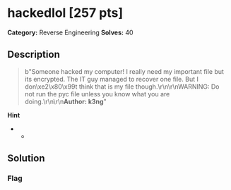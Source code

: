 # hackedlol [257 pts]

**Category:** Reverse Engineering
**Solves:** 40

## Description
>b"Someone hacked my computer! I really need my important file but its encrypted. The IT guy managed to recover one file. But I don\xe2\x80\x99t think that is my file though.\r\n\r\nWARNING: Do not run the pyc file unless you know what you are doing.\r\n\r\n**Author: k3ng**"

**Hint**
* -

## Solution

### Flag

